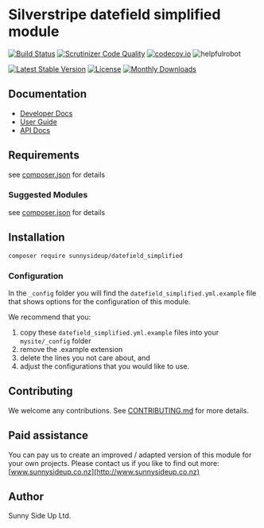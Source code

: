 # Silverstripe datefield simplified module
[![Build Status](https://travis-ci.org/sunnysideup/silverstripe-datefield_simplified.svg?branch=master)](https://travis-ci.org/sunnysideup/silverstripe-datefield_simplified)
[![Scrutinizer Code Quality](https://scrutinizer-ci.com/g/sunnysideup/silverstripe-datefield_simplified/badges/quality-score.png?b=master)](https://scrutinizer-ci.com/g/sunnysideup/silverstripe-datefield_simplified/?branch=master)
[![codecov.io](https://codecov.io/github/sunnysideup/silverstripe-datefield_simplified/coverage.svg?branch=master)](https://codecov.io/github/sunnysideup/silverstripe-datefield_simplified?branch=master)
![helpfulrobot](https://helpfulrobot.io/sunnysideup/datefield_simplified/badge)

[![Latest Stable Version](https://poser.pugx.org/sunnysideup/datefield_simplified/version)](https://packagist.org/packages/sunnysideup/datefield_simplified)
[![License](https://poser.pugx.org/sunnysideup/datefield_simplified/license)](https://packagist.org/packages/sunnysideup/datefield_simplified)
[![Monthly Downloads](https://poser.pugx.org/sunnysideup/datefield_simplified/d/monthly)](https://packagist.org/packages/sunnysideup/datefield_simplified)


## Documentation



 * [Developer Docs](docs/en/INDEX.md)
 * [User Guide](docs/en/userguide.md)
 * [API Docs](http://docs.ssmods.com/sunnysideup/datefield_simplified/classes.xhtml)

## Requirements



see [composer.json](composer.json) for details

### Suggested Modules



see [composer.json](composer.json) for details


## Installation


```
composer require sunnysideup/datefield_simplified
```

### Configuration



In the `_config` folder you will find the `datefield_simplified.yml.example`
file that shows options for the configuration of this module.

We recommend that you:

  1. copy these `datefield_simplified.yml.example` files into your
`mysite/_config` folder
  2. remove the .example extension
  3. delete the lines you not care about, and
  4. adjust the configurations that you would like to use.


## Contributing



We welcome any contributions. See [CONTRIBUTING.md](CONTRIBUTING.md) for more details.

## Paid assistance



You can pay us to create an improved / adapted version of this module for your own projects.  Please contact us if you like to find out more: [www.sunnysideup.co.nz](http://www.sunnysideup.co.nz)

## Author



Sunny Side Up Ltd.
